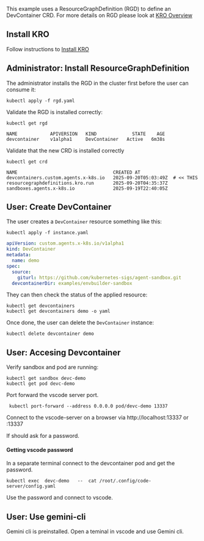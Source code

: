 
This example uses a ResourceGraphDefinition (RGD) to define an DevContainer CRD.
For more details on RGD please look at [KRO Overview](https://kro.run/docs/overview)

## Install KRO

Follow instructions to [Install KRO](https://kro.run/docs/getting-started/Installation)

## Administrator: Install ResourceGraphDefinition
The administrator installs the RGD in the cluster first before the user can consume it:

```
kubectl apply -f rgd.yaml
```

Validate the RGD is installed correctly:

```
kubectl get rgd

NAME            APIVERSION   KIND             STATE    AGE
devcontainer    v1alpha1     DevContainer   Active   6m38s
```

Validate that the new CRD is installed correctly
```
kubectl get crd

NAME                                   CREATED AT
devcontainers.custom.agents.x-k8s.io   2025-09-20T05:03:49Z  # << THIS
resourcegraphdefinitions.kro.run       2025-09-20T04:35:37Z
sandboxes.agents.x-k8s.io              2025-09-19T22:40:05Z
```

## User: Create DevContainer

The user creates a `DevContainer` resource something like this:

```
kubectl apply -f instance.yaml
```

```yaml
apiVersion: custom.agents.x-k8s.io/v1alpha1
kind: DevContainer
metadata:
  name: demo
spec:
  source:
    giturl: https://github.com/kubernetes-sigs/agent-sandbox.git
  devcontainerDir: examples/envbuilder-sandbox
```

They can then check the status of the applied resource:

```
kubectl get devcontainers
kubectl get devcontainers demo -o yaml
```

Once done, the user can delete the `DevContainer` instance:

```
kubectl delete devcontainer demo
```

## User: Accesing Devcontainer

Verify sandbox and pod are running:

```
kubectl get sandbox devc-demo
kubectl get pod devc-demo
```

Port forward the vscode server port.

```
 kubectl port-forward --address 0.0.0.0 pod/devc-demo 13337
```

Connect to the vscode-server on a browser via  http://localhost:13337 or <machine-dns>:13337

If should ask for a password.

#### Getting vscode password

In a separate terminal connect to the devcontainer pod and get the password.

```
kubectl exec  devc-demo   --  cat /root/.config/code-server/config.yaml 
```

Use the password and connect to vscode.

## User: Use gemini-cli

Gemini cli is preinstalled. Open a teminal in vscode and use Gemini cli.